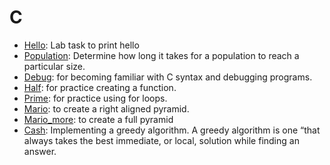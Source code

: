 # C

* [Hello](https://github.com/nafscode/cs50/blob/main/Week1/hello.c): Lab task to print hello
* [Population](https://github.com/nafscode/cs50/blob/main/Week1/population.c): Determine how long it takes for a population to reach a particular size.
* [Debug](https://github.com/nafscode/cs50/blob/main/Week1/debug.c): for becoming familiar with C syntax and debugging programs.
* [Half](https://github.com/nafscode/cs50/blob/main/Week1/half.c): for practice creating a function.
* [Prime](https://github.com/nafscode/cs50/blob/main/Week1/prime.c): for practice using for loops.
* [Mario](https://github.com/nafscode/cs50/blob/main/Week1/mario.c): to create a right aligned pyramid.
* [Mario_more](https://github.com/nafscode/cs50/blob/main/Week1/mario_more.c): to create a full pyramid
* [Cash](https://github.com/nafscode/cs50/blob/main/Week1/cash.c): Implementing a greedy algorithm. A greedy algorithm is one “that always takes the best immediate, or local, solution while finding an answer. 

